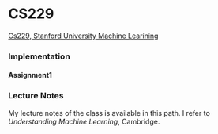 # CS229

[Cs229, Stanford University Machine Learining](http://cs229.stanford.edu)

### Implementation

#### Assignment1

### Lecture Notes

My lecture notes of the class is available in this path. I refer to *Understanding Machine Learning*, Cambridge.